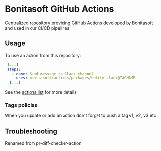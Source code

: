 # Bonitasoft GitHub Actions

Centralized repository providing GitHub Actions developed by Bonitasoft and used in our CI/CD pipelines.

## Usage

To use an action from this repository:

```yaml
 [...]
 steps:
   - name: Send message to Slack channel
     uses: bonitasoft/actions/packages/notify-slack@TAGNAME
  [...]
```

See the [actions list](packages) for more details

### Tags policies

When you update or add an action don't forget to push a tag v1, v2, v3 etc 


## Troubleshooting
Renamed from pr-diff-checker-action
